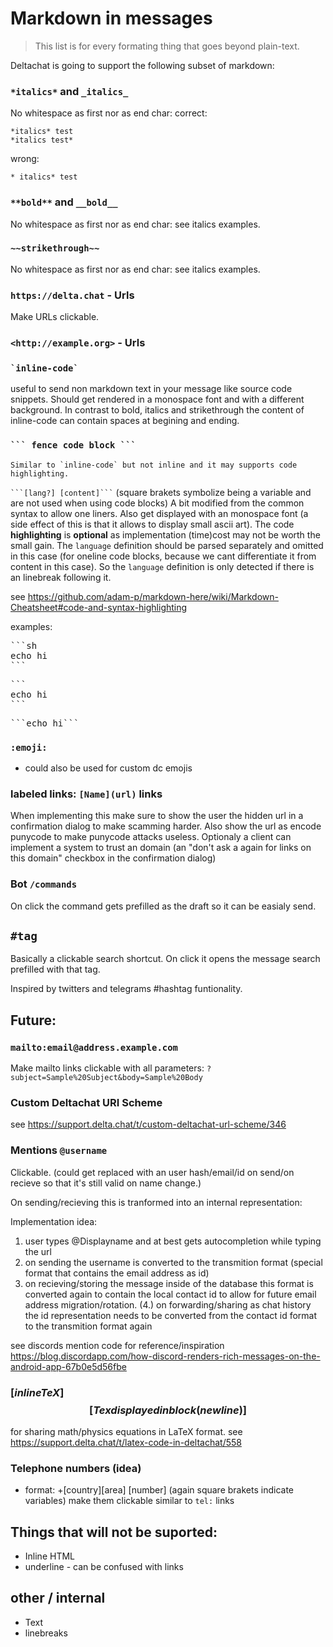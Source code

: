 # Markdown in messages

> This list is for every formating thing that goes beyond plain-text.

Deltachat is going to support the following subset of markdown:

### `*italics*` and `_italics_`

No whitespace as first nor as end char:
correct:

```
*italics* test
*italics test*
```

wrong:

```
* italics* test
```

### `**bold**` and `__bold__`

No whitespace as first nor as end char: see italics examples.

### `~~strikethrough~~`

No whitespace as first nor as end char: see italics examples.

### `https://delta.chat` - Urls

Make URLs clickable.

### `<http://example.org>` - Urls

### `` `inline-code` ``

useful to send non markdown text in your message like source code snippets.
Should get rendered in a monospace font and with a different background.
In contrast to bold, italics and strikethrough the content of inline-code can contain spaces at begining and ending.

### ` ``` fence code block ``` `

```
Similar to `inline-code` but not inline and it may supports code highlighting.
```

` ```[lang?] [content]``` ` (square brakets symbolize being a variable and are not used when using code blocks)
A bit modified from the common syntax to allow one liners.
Also get displayed with an monospace font (a side effect of this is that it allows to display small ascii art).
The code **highlighting** is **optional** as implementation (time)cost
may not be worth the small gain.
The `language` definition should be parsed separately and omitted in this case (for oneline code blocks, because we cant differentiate it from content in this case).
So the `language` definition is only detected if there is an linebreak following it.

see https://github.com/adam-p/markdown-here/wiki/Markdown-Cheatsheet#code-and-syntax-highlighting

examples:

<pre>```sh
echo hi
```</pre>
<pre>```
echo hi
```</pre>
<pre>```echo hi```</pre>

### `:emoji:`

- could also be used for custom dc emojis

### labeled links: `[Name](url)` links

When implementing this make sure to show the user the hidden url in a confirmation dialog to make scamming harder.
Also show the url as encode punycode to make punycode attacks useless.
Optionaly a client can implement a system to trust an domain (an "don't ask a again for links on this domain" checkbox in the confirmation dialog)

### Bot `/commands`

On click the command gets prefilled as the draft so it can be easialy send.

## `#tag`

Basically a clickable search shortcut. On click it opens the message search prefilled with that tag.

Inspired by twitters and telegrams #hashtag funtionality.

## Future:

### `mailto:email@address.example.com`

Make mailto links clickable with all parameters: `?subject=Sample%20Subject&body=Sample%20Body`

### Custom Deltachat URI Scheme

see https://support.delta.chat/t/custom-deltachat-url-scheme/346

### Mentions `@username`

Clickable. (could get replaced with an user hash/email/id on send/on recieve so that it's still valid on name change.)

On sending/recieving this is tranformed into an internal representation:

Implementation idea:

1. user types @Displayname and at best gets autocompletion while typing the url
2. on sending the username is converted to the transmition format (special format that contains the email address as id)
3. on recieving/storing the message inside of the database this format is converted again to contain the local contact id to allow for future email address migration/rotation.
   (4.) on forwarding/sharing as chat history the id representation needs to be converted from the contact id format to the transmition format again

see discords mention code for reference/inspiration https://blog.discordapp.com/how-discord-renders-rich-messages-on-the-android-app-67b0e5d56fbe

### $[inline TeX]$ $$[Tex displayed in block(new line)]$$

for sharing math/physics equations in LaTeX format.
see https://support.delta.chat/t/latex-code-in-deltachat/558

### Telephone numbers (idea)

- format: +[country][area] [number] (again square brakets indicate variables)
  make them clickable similar to `tel:` links

## Things that will not be suported:

- Inline HTML
- underline - can be confused with links

## other / internal

- Text
- linebreaks

